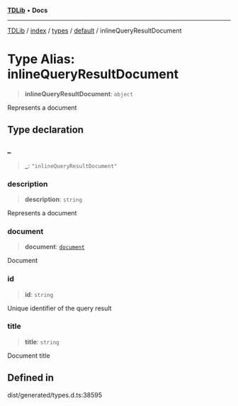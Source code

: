 [**TDLib**](../../../../../../README.md) • **Docs**

***

[TDLib](../../../../../../modules.md) / [index](../../../../../README.md) / [types](../../../README.md) / [default](../README.md) / inlineQueryResultDocument

# Type Alias: inlineQueryResultDocument

> **inlineQueryResultDocument**: `object`

Represents a document

## Type declaration

### \_

> **\_**: `"inlineQueryResultDocument"`

### description

> **description**: `string`

Represents a document

### document

> **document**: [`document`](document-1.md)

Document

### id

> **id**: `string`

Unique identifier of the query result

### title

> **title**: `string`

Document title

## Defined in

dist/generated/types.d.ts:38595
